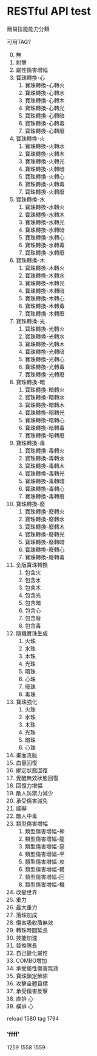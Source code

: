 # RESTful API test

簡易技能能力分類

可用TAG?

00. 無
01. 射擊
02. 屬性傷害增幅
03. 寶珠轉換-心
    01. 寶珠轉換-心轉火
    02. 寶珠轉換-心轉水
    03. 寶珠轉換-心轉木
    04. 寶珠轉換-心轉光
    05. 寶珠轉換-心轉暗
    06. 寶珠轉換-心轉毒
    07. 寶珠轉換-心轉廢
04. 寶珠轉換-火
    01. 寶珠轉換-火轉水
    02. 寶珠轉換-火轉木
    03. 寶珠轉換-火轉光
    04. 寶珠轉換-火轉暗
    05. 寶珠轉換-火轉心
    06. 寶珠轉換-火轉毒
    07. 寶珠轉換-火轉廢
05. 寶珠轉換-水
    01. 寶珠轉換-水轉火
    02. 寶珠轉換-水轉木
    03. 寶珠轉換-水轉光
    04. 寶珠轉換-水轉暗
    05. 寶珠轉換-水轉心
    06. 寶珠轉換-水轉毒
    07. 寶珠轉換-水轉廢
06. 寶珠轉換-木
    01. 寶珠轉換-木轉火
    02. 寶珠轉換-木轉水
    03. 寶珠轉換-木轉光
    04. 寶珠轉換-木轉暗
    05. 寶珠轉換-木轉心
    06. 寶珠轉換-木轉毒
    07. 寶珠轉換-木轉廢
07. 寶珠轉換-光
    01. 寶珠轉換-光轉火
    02. 寶珠轉換-光轉水
    03. 寶珠轉換-光轉木
    04. 寶珠轉換-光轉暗
    05. 寶珠轉換-光轉心
    06. 寶珠轉換-光轉毒
    07. 寶珠轉換-光轉廢
08. 寶珠轉換-暗
    01. 寶珠轉換-暗轉火
    02. 寶珠轉換-暗轉水
    03. 寶珠轉換-暗轉木
    04. 寶珠轉換-暗轉光
    05. 寶珠轉換-暗轉心
    06. 寶珠轉換-暗轉毒
    07. 寶珠轉換-暗轉廢
09. 寶珠轉換-毒
    01. 寶珠轉換-毒轉火
    02. 寶珠轉換-毒轉水
    03. 寶珠轉換-毒轉木
    04. 寶珠轉換-毒轉光
    05. 寶珠轉換-毒轉暗
    06. 寶珠轉換-毒轉心
    07. 寶珠轉換-毒轉廢
10. 寶珠轉換-廢
    01. 寶珠轉換-廢轉火
    02. 寶珠轉換-廢轉水
    03. 寶珠轉換-廢轉木
    04. 寶珠轉換-廢轉光
    05. 寶珠轉換-廢轉暗
    06. 寶珠轉換-廢轉心
    07. 寶珠轉換-廢轉毒
11. 全版寶珠轉換
    01. 包含火
    02. 包含水
    03. 包含木
    04. 包含光
    05. 包含暗
    06. 包含心
    07. 包含廢
    08. 包含毒
12. 隨機寶珠生成
    01. 火珠
    02. 水珠
    03. 木珠
    04. 光珠
    05. 暗珠
    06. 心珠
    07. 廢珠
    08. 毒珠
13. 寶珠強化
    01. 火珠
    02. 水珠
    03. 木珠
    04. 光珠
    05. 暗珠
    06. 心珠
14. 畫面洗版
15. 血量回復
16. 綁定狀態回復
17. 覺醒無效狀態回復
18. 回復力增幅
19. 敵人防禦力減少
20. 承受傷害減免
21. 威嚇
22. 敵人中毒
23. 類型傷害增幅
    01. 類型傷害增幅-神
    02. 類型傷害增幅-龍
    03. 類型傷害增幅-惡
    04. 類型傷害增幅-平
    05. 類型傷害增幅-攻
    06. 類型傷害增幅-體
    07. 類型傷害增幅-回
    08. 類型傷害增幅-機
24. 改變世界
25. 重力
26. 最大重力
27. 落珠加成
28. 傷害吸收盾無效
29. 轉珠時間延長
30. 技能加速
31. 替換隊長
32. 自己變化屬性
33. COMBO增加
34. 承受屬性傷害無效
35. 寶珠鎖定解除
36. 攻擊全體目標
37. 承受傷害反擊
38. 直排 心
39. 橫排 心

reload 1580
tag 1794

### ‵ffff‵

1259
1558
1559

